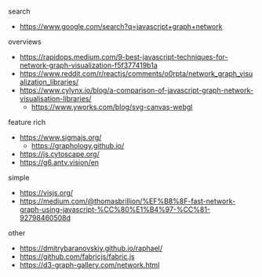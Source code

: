 search
- https://www.google.com/search?q=javascript+graph+network

overviews
- https://rapidops.medium.com/9-best-javascript-techniques-for-network-graph-visualization-f5f377419b1a
- https://www.reddit.com/r/reactjs/comments/o0rpta/network_graph_visualization_libraries/
- https://www.cylynx.io/blog/a-comparison-of-javascript-graph-network-visualisation-libraries/
	- https://www.yworks.com/blog/svg-canvas-webgl

feature rich
- https://www.sigmajs.org/
  - https://graphology.github.io/
- https://js.cytoscape.org/
- https://g6.antv.vision/en

simple
- https://visjs.org/
- https://medium.com/@thomasbrillion/%EF%B8%8F-fast-network-graph-using-javascript-%CC%80%E1%B4%97-%CC%81-92798460508d

other	
- https://dmitrybaranovskiy.github.io/raphael/
- https://github.com/fabricjs/fabric.js
- https://d3-graph-gallery.com/network.html